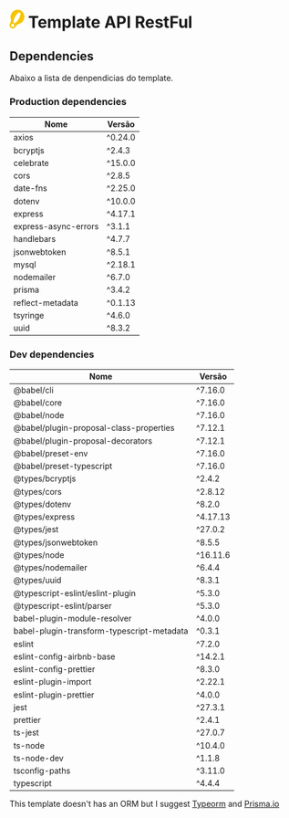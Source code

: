 # <img src="./assets/wefit-logo.png" alt="drawing" width="26"/> Template API RestFul

## Dependencies

Abaixo a lista de denpendicias do template.

### Production dependencies

| Nome                 | Versão  |
| -------------------- | ------- |
| axios                | ^0.24.0 |
| bcryptjs             | ^2.4.3  |
| celebrate            | ^15.0.0 |
| cors                 | ^2.8.5  |
| date-fns             | ^2.25.0 |
| dotenv               | ^10.0.0 |
| express              | ^4.17.1 |
| express-async-errors | ^3.1.1  |
| handlebars           | ^4.7.7  |
| jsonwebtoken         | ^8.5.1  |
| mysql                | ^2.18.1 |
| nodemailer           | ^6.7.0  |
| prisma               | ^3.4.2  |
| reflect-metadata     | ^0.1.13 |
| tsyringe             | ^4.6.0  |
| uuid                 | ^8.3.2  |

### Dev dependencies

| Nome                                       | Versão   |
| ------------------------------------------ | -------- |
| @babel/cli                                 | ^7.16.0  |
| @babel/core                                | ^7.16.0  |
| @babel/node                                | ^7.16.0  |
| @babel/plugin-proposal-class-properties    | ^7.12.1  |
| @babel/plugin-proposal-decorators          | ^7.12.1  |
| @babel/preset-env                          | ^7.16.0  |
| @babel/preset-typescript                   | ^7.16.0  |
| @types/bcryptjs                            | ^2.4.2   |
| @types/cors                                | ^2.8.12  |
| @types/dotenv                              | ^8.2.0   |
| @types/express                             | ^4.17.13 |
| @types/jest                                | ^27.0.2  |
| @types/jsonwebtoken                        | ^8.5.5   |
| @types/node                                | ^16.11.6 |
| @types/nodemailer                          | ^6.4.4   |
| @types/uuid                                | ^8.3.1   |
| @typescript-eslint/eslint-plugin           | ^5.3.0   |
| @typescript-eslint/parser                  | ^5.3.0   |
| babel-plugin-module-resolver               | ^4.0.0   |
| babel-plugin-transform-typescript-metadata | ^0.3.1   |
| eslint                                     | ^7.2.0   |
| eslint-config-airbnb-base                  | ^14.2.1  |
| eslint-config-prettier                     | ^8.3.0   |
| eslint-plugin-import                       | ^2.22.1  |
| eslint-plugin-prettier                     | ^4.0.0   |
| jest                                       | ^27.3.1  |
| prettier                                   | ^2.4.1   |
| ts-jest                                    | ^27.0.7  |
| ts-node                                    | ^10.4.0  |
| ts-node-dev                                | ^1.1.8   |
| tsconfig-paths                             | ^3.11.0  |
| typescript                                 | ^4.4.4   |

This template doesn't has an ORM but I suggest [Typeorm](https://typeorm.io) and [Prisma.io](https://www.prisma.io/)
